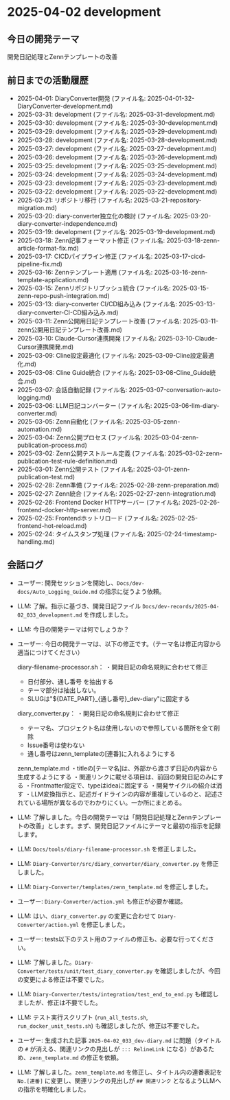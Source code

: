 # 2025-04-02 development

## 今日の開発テーマ

開発日記処理とZennテンプレートの改善

## 前日までの活動履歴

* 2025-04-01: DiaryConverter開発 (ファイル名: 2025-04-01-32-DiaryConverter-development.md)
* 2025-03-31: development (ファイル名: 2025-03-31-development.md)
* 2025-03-30: development (ファイル名: 2025-03-30-development.md)
* 2025-03-29: development (ファイル名: 2025-03-29-development.md)
* 2025-03-28: development (ファイル名: 2025-03-28-development.md)
* 2025-03-27: development (ファイル名: 2025-03-27-development.md)
* 2025-03-26: development (ファイル名: 2025-03-26-development.md)
* 2025-03-25: development (ファイル名: 2025-03-25-development.md)
* 2025-03-24: development (ファイル名: 2025-03-24-development.md)
* 2025-03-23: development (ファイル名: 2025-03-23-development.md)
* 2025-03-22: development (ファイル名: 2025-03-22-development.md)
* 2025-03-21: リポジトリ移行 (ファイル名: 2025-03-21-repository-migration.md)
* 2025-03-20: diary-converter独立化の検討 (ファイル名: 2025-03-20-diary-converter-independence.md)
* 2025-03-19: development (ファイル名: 2025-03-19-development.md)
* 2025-03-18: Zenn記事フォーマット修正 (ファイル名: 2025-03-18-zenn-article-format-fix.md)
* 2025-03-17: CICDパイプライン修正 (ファイル名: 2025-03-17-cicd-pipeline-fix.md)
* 2025-03-16: Zennテンプレート適用 (ファイル名: 2025-03-16-zenn-template-application.md)
* 2025-03-15: Zennリポジトリプッシュ統合 (ファイル名: 2025-03-15-zenn-repo-push-integration.md)
* 2025-03-13: diary-converter CI/CD組み込み (ファイル名: 2025-03-13-diary-converter-CI-CD組み込み.md)
* 2025-03-11: Zenn公開用日記テンプレート改善 (ファイル名: 2025-03-11-zenn公開用日記テンプレート改善.md)
* 2025-03-10: Claude-Cursor連携開発 (ファイル名: 2025-03-10-Claude-Cursor連携開発.md)
* 2025-03-09: Cline設定最適化 (ファイル名: 2025-03-09-Cline設定最適化.md)
* 2025-03-08: Cline Guide統合 (ファイル名: 2025-03-08-Cline_Guide統合.md)
* 2025-03-07: 会話自動記録 (ファイル名: 2025-03-07-conversation-auto-logging.md)
* 2025-03-06: LLM日記コンバーター (ファイル名: 2025-03-06-llm-diary-converter.md)
* 2025-03-05: Zenn自動化 (ファイル名: 2025-03-05-zenn-automation.md)
* 2025-03-04: Zenn公開プロセス (ファイル名: 2025-03-04-zenn-publication-process.md)
* 2025-03-02: Zenn公開テストルール定義 (ファイル名: 2025-03-02-zenn-publication-test-rule-definition.md)
* 2025-03-01: Zenn公開テスト (ファイル名: 2025-03-01-zenn-publication-test.md)
* 2025-02-28: Zenn準備 (ファイル名: 2025-02-28-zenn-preparation.md)
* 2025-02-27: Zenn統合 (ファイル名: 2025-02-27-zenn-integration.md)
* 2025-02-26: Frontend Docker HTTPサーバー (ファイル名: 2025-02-26-frontend-docker-http-server.md)
* 2025-02-25: Frontendホットリロード (ファイル名: 2025-02-25-frontend-hot-reload.md)
* 2025-02-24: タイムスタンプ処理 (ファイル名: 2025-02-24-timestamp-handling.md)

## 会話ログ

- ユーザー: 開発セッションを開始し、`Docs/dev-docs/Auto_Logging_Guide.md` の指示に従うよう依頼。
- LLM: 了解。指示に基づき、開発日記ファイル `Docs/dev-records/2025-04-02_033_development.md` を作成しました。
- LLM: 今日の開発テーマは何でしょうか？
- ユーザー: 今日の開発テーマは、以下の修正です。（テーマ名は修正内容から適当につけてください）

  diary-filename-processor.sh：
  ・開発日記の命名規則に合わせて修正
     - 日付部分、通し番号 を抽出する
     - テーマ部分は抽出しない。
     - SLUGは"${DATE_PART}_{通し番号}_dev-diary"に固定する

  diary_converter.py：
  ・開発日記の命名規則に合わせて修正
     - テーマ名、プロジェクト名は使用しないので参照している箇所を全て削除
     - Issue番号は使わない
     - 通し番号はzenn_templateの[連番]に入れるようにする

  zenn_template.md
  ・titleの[テーマ名]は、外部から渡さず日記の内容から生成するようにする
  ・関連リンクに載せる項目は、前回の開発日記のみにする
  ・Frontmatter設定で、typeはideaに固定する
  ・開発サイクルの紹介は消す
  ・LLM変換指示と、記述ガイドラインの内容が重複しているのと、記述されている場所が異なるのでわかりにくい。一か所にまとめる。
- LLM: 了解しました。今日の開発テーマは「開発日記処理とZennテンプレートの改善」とします。まず、開発日記ファイルにテーマと最初の指示を記録します。
- LLM: `Docs/tools/diary-filename-processor.sh` を修正しました。
- LLM: `Diary-Converter/src/diary_converter/diary_converter.py` を修正しました。
- LLM: `Diary-Converter/templates/zenn_template.md` を修正しました。
- ユーザー: `Diary-Converter/action.yml` も修正が必要か確認。
- LLM: はい、`diary_converter.py` の変更に合わせて `Diary-Converter/action.yml` を修正しました。
- ユーザー: tests以下のテスト用のファイルの修正も、必要な行ってください。
- LLM: 了解しました。`Diary-Converter/tests/unit/test_diary_converter.py` を確認しましたが、今回の変更による修正は不要でした。
- LLM: `Diary-Converter/tests/integration/test_end_to_end.py` も確認しましたが、修正は不要でした。
- LLM: テスト実行スクリプト (`run_all_tests.sh`, `run_docker_unit_tests.sh`) も確認しましたが、修正は不要でした。
- ユーザー: 生成された記事 `2025-04-02_033_dev-diary.md` に問題（タイトルの `#` が消える、関連リンクの見出しが `::: RelineLink` になる）があるため、`zenn_template.md` の修正を依頼。
- LLM: 了解しました。`zenn_template.md` を修正し、タイトル内の連番表記を `No.[連番]` に変更し、関連リンクの見出しが `## 関連リンク` となるようLLMへの指示を明確化しました。
